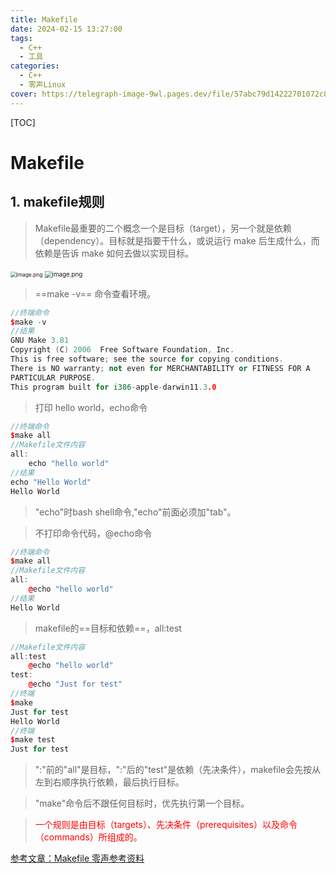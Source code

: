 ```yaml
---
title: Makefile 
date: 2024-02-15 13:27:00
tags:
  - C++
  - 工具
categories: 
  - C++
  - 零声Linux
cover: https://telegraph-image-9wl.pages.dev/file/57abc79d14222701072c8.jpg
---
```


[TOC]

# Makefile

## 1. makefile规则

> ​	Makefile最重要的二个概念一个是目标（target），另一个就是依赖（dependency）。目标就是指要干什么，或说运行 make 后生成什么，而依赖是告诉 make 如何去做以实现目标。

<img src="https://telegraph-image-9wl.pages.dev/file/5318bd66f24eaeab0381a.png" alt="image.png" style="zoom:60%;" />

<img src="https://telegraph-image-9wl.pages.dev/file/3b17e9c52415e9e5144d2.png" alt="image.png" style="zoom:70%;" />

> ==make -v== 命令查看环境。

```c++
//终端命令
$make -v
//结果
GNU Make 3.81
Copyright (C) 2006  Free Software Foundation, Inc.
This is free software; see the source for copying conditions.
There is NO warranty; not even for MERCHANTABILITY or FITNESS FOR A
PARTICULAR PURPOSE.
This program built for i386-apple-darwin11.3.0
```

>打印 hello world，echo命令

```c++
//终端命令
$make all
//Makefile文件内容
all:
	echo "hello world"
//结果
echo "Hello World"
Hello World
```

<blockquote alt="info"><p>
    "echo"时bash shell命令,"echo"前面必须加"tab"。
    </p></blockquote>

>不打印命令代码，@echo命令

```c++
//终端命令
$make all
//Makefile文件内容
all:
	@echo "hello world"
//结果
Hello World
```

>makefile的==目标和依赖==，all:test

```c++
//Makefile文件内容
all:test
	@echo "hello world"
test:
	@echo "Just for test"
//终端
$make
Just for test
Hello World
//终端
$make test
Just for test
```

<blockquote alt="info"><p>
	":"前的"all"是目标，":"后的"test"是依赖（先决条件），makefile会先按从左到右顺序执行依赖，最后执行目标。
    </p></blockquote>

<blockquote alt="info"><p>
	"make"命令后不跟任何目标时，优先执行第一个目标。
    </p></blockquote>

<blockquote alt="warn"><p style="color:red;">
一个规则是由目标（targets）、先决条件（prerequisites）以及命令（commands）所组成的。
    </p></blockquote>

[参考文章：Makefile 零声参考资料](https://www.yuque.com/linuxer/xngi03/nfsm1k?)

